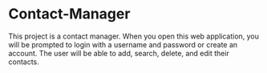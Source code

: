 # Contact-Manager
This project is a contact manager. When you open this web application, you will be prompted to login with a username and password or create an account. The user will be able to add, search, delete,  and edit their contacts.
